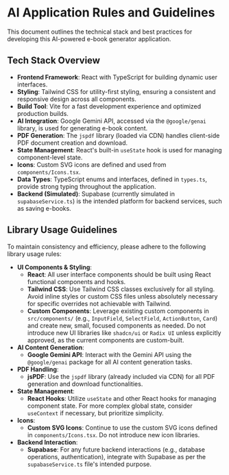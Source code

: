 # AI Application Rules and Guidelines

This document outlines the technical stack and best practices for developing this AI-powered e-book generator application.

## Tech Stack Overview

*   **Frontend Framework**: React with TypeScript for building dynamic user interfaces.
*   **Styling**: Tailwind CSS for utility-first styling, ensuring a consistent and responsive design across all components.
*   **Build Tool**: Vite for a fast development experience and optimized production builds.
*   **AI Integration**: Google Gemini API, accessed via the `@google/genai` library, is used for generating e-book content.
*   **PDF Generation**: The `jspdf` library (loaded via CDN) handles client-side PDF document creation and download.
*   **State Management**: React's built-in `useState` hook is used for managing component-level state.
*   **Icons**: Custom SVG icons are defined and used from `components/Icons.tsx`.
*   **Data Types**: TypeScript enums and interfaces, defined in `types.ts`, provide strong typing throughout the application.
*   **Backend (Simulated)**: Supabase (currently simulated in `supabaseService.ts`) is the intended platform for backend services, such as saving e-books.

## Library Usage Guidelines

To maintain consistency and efficiency, please adhere to the following library usage rules:

*   **UI Components & Styling**:
    *   **React**: All user interface components should be built using React functional components and hooks.
    *   **Tailwind CSS**: Use Tailwind CSS classes exclusively for all styling. Avoid inline styles or custom CSS files unless absolutely necessary for specific overrides not achievable with Tailwind.
    *   **Custom Components**: Leverage existing custom components in `src/components/` (e.g., `InputField`, `SelectField`, `ActionButton`, `Card`) and create new, small, focused components as needed. Do not introduce new UI libraries like `shadcn/ui` or `Radix UI` unless explicitly approved, as the current components are custom-built.
*   **AI Content Generation**:
    *   **Google Gemini API**: Interact with the Gemini API using the `@google/genai` package for all AI content generation tasks.
*   **PDF Handling**:
    *   **jsPDF**: Use the `jspdf` library (already included via CDN) for all PDF generation and download functionalities.
*   **State Management**:
    *   **React Hooks**: Utilize `useState` and other React hooks for managing component state. For more complex global state, consider `useContext` if necessary, but prioritize simplicity.
*   **Icons**:
    *   **Custom SVG Icons**: Continue to use the custom SVG icons defined in `components/Icons.tsx`. Do not introduce new icon libraries.
*   **Backend Interaction**:
    *   **Supabase**: For any future backend interactions (e.g., database operations, authentication), integrate with Supabase as per the `supabaseService.ts` file's intended purpose.
